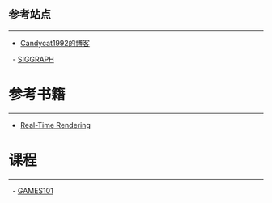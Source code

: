 
## 参考站点
---
  - [Candycat1992的博客](https://candycat1992.github.io/)

  - [SIGGRAPH](https://www.siggraph.org/)


# 参考书籍
---
-  [Real-Time Rendering](https://www.realtimerendering.com/)


# 课程
--- 
  - [GAMES101](https://sites.cs.ucsb.edu/~lingqi/teaching/games101.html)






